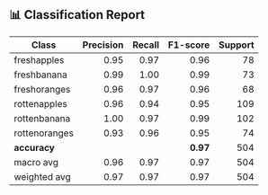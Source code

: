 ## 📊 Classification Report

| Class | Precision | Recall | F1-score | Support |
|------|----------:|-------:|---------:|--------:|
| freshapples | 0.95 | 0.97 | 0.96 | 78 |
| freshbanana | 0.99 | 1.00 | 0.99 | 73 |
| freshoranges | 0.96 | 0.97 | 0.96 | 68 |
| rottenapples | 0.96 | 0.94 | 0.95 | 109 |
| rottenbanana | 1.00 | 0.97 | 0.99 | 102 |
| rottenoranges | 0.93 | 0.96 | 0.95 | 74 |
| **accuracy** |  |  | **0.97** | 504 |
| macro avg | 0.96 | 0.97 | 0.97 | 504 |
| weighted avg | 0.97 | 0.97 | 0.97 | 504 |
